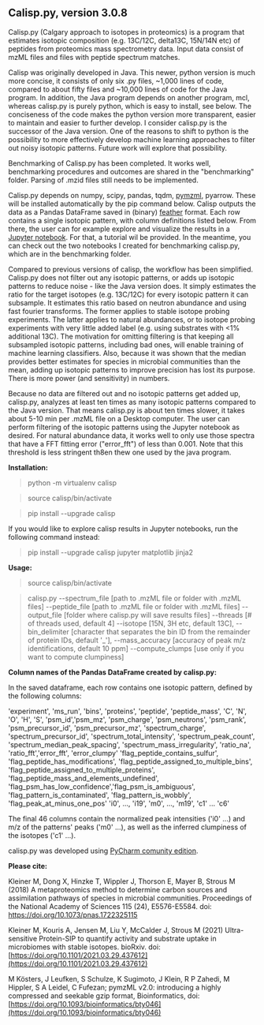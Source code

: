 ## Calisp.py, version 3.0.8

Calisp.py (Calgary approach to isotopes in proteomics) is a program that estimates isotopic composition (e.g. 13C/12C,
delta13C, 15N/14N etc) of peptides from proteomics mass spectrometry data. Input data consist of mzML files and 
files with peptide spectrum matches.

Calisp was originally developed in Java. This newer, python version is much more concise, it consists of only six .py 
files, ~1,000 lines of code, compared to about fifty files and ~10,000 lines of code for the Java program. In addition,
the Java program depends on another program, mcl, whereas calisp.py is purely python, which is easy to install, see below.
The conciseness of the code makes the python version more transparent, easier to maintain and easier to further develop. 
I consider calisp.py is the successor of the Java version. One of the reasons to shift to python is the possibility 
to more effectively develop machine learning approaches to filter out noisy isotopic patterns. Future work will explore
that possibility.

Benchmarking of Calisp.py has been completed. It works well, benchmarking procedures and outcomes are shared in the 
"benchmarking" folder. Parsing of .mzid files still needs to be implemented.

Calisp.py depends on numpy, scipy, pandas, tqdm, [pymzml](https://pymzml.readthedocs.io/en/latest/intro.html), pyarrow. 
These will be installed automatically by the pip command below. 
Calisp outputs the data as a Pandas DataFrame saved in (binary) [feather](https://arrow.apache.org/docs/python/feather.html) format.
Each row contains a single isotopic pattern, with column definitions listed below.
From there, the user can for example explore and visualize the results in a [Jupyter notebook](https://jupyter.org/). For that, a
tutorial wil be provided. In the meantime, you can check out the two notebooks I created for benchmarking calisp.py,
which are in the benchmarking folder.

Compared to previous versions of calisp, the workflow has been simplified. Calisp.py does not filter out any isotopic 
patterns, or adds up isotopic patterns to reduce noise - like the Java version does. It simply estimates the ratio for 
the target isotopes (e.g. 13C/12C) for every isotopic pattern it can subsample. It estimates this ratio based on neutron 
abundance and using fast fourier transforms. The former applies to stable isotope probing experiments. The latter applies 
to natural abundances, or to isotope probing experiments with very little added label (e.g. using substrates with <1% 
additional 13C). The motivation for omitting filtering is that keeping all subsampled isotopic patterns, including bad 
ones, will enable training of machine learning classifiers. Also, because it was shown that the median provides better 
estimates for species in microbial communities than the mean, adding up isotopic patterns to improve precision has lost 
its purpose. There is more power (and sensitivity) in numbers.

Because no data are filtered out and no isotopic patterns get added up, calisp.py, analyzes at least ten times as many 
isotopic patterns compared to the Java version. That means calisp.py is about ten times slower, it takes about 5-10 min 
per .mzML file on a Desktop computer. The user can perform filtering of the isotopic patterns using the Jupyter notebook 
as desired. For natural abundance data, it works well to only use those spectra that have a FFT fitting error 
("error_fft") of less than 0.001. Note that this threshold is less stringent th8en thew one used by the java program.

**Installation:**

>python -m virtualenv calisp

>source calisp/bin/activate

>pip install --upgrade calisp

If you would like to explore calisp results in Jupyter notebooks, run the following command instead:

>pip install --upgrade calisp jupyter matplotlib jinja2

**Usage:**

>source calisp/bin/activate

>calisp.py --spectrum_file [path to .mzML file or folder with .mzML files] --peptide_file [path to .mzML file or folder 
 with .mzML files] --output_file [folder where calisp.py will save results files] --threads [# of threads used, 
 default 4] --isotope [15N, 3H etc, default 13C], --bin_delimiter [character that separates the bin ID from the
 remainder of protein IDs, default '_'], --mass_accuracy [accuracy of peak m/z identifications, default 10 ppm]
 --compute_clumps [use only if you want to compute clumpiness]

**Column names of the Pandas DataFrame created by calisp.py:**

In the saved dataframe, each row contains one isotopic pattern, defined by the following columns:

 'experiment', 'ms_run', 'bins', 'proteins', 'peptide', 'peptide_mass', 'C', 'N', 'O', 'H', 'S',
 'psm_id','psm_mz', 'psm_charge', 'psm_neutrons', 'psm_rank', 'psm_precursor_id',
 'psm_precursor_mz', 'spectrum_charge', 'spectrum_precursor_id', 'spectrum_total_intensity',
 'spectrum_peak_count', 'spectrum_median_peak_spacing', 'spectrum_mass_irregularity',
 'ratio_na', 'ratio_fft','error_fft', 'error_clumpy'
 'flag_peptide_contains_sulfur', 'flag_peptide_has_modifications',
 'flag_peptide_assigned_to_multiple_bins', 'flag_peptide_assigned_to_multiple_proteins',
 'flag_peptide_mass_and_elements_undefined', 'flag_psm_has_low_confidence','flag_psm_is_ambiguous',
 'flag_pattern_is_contaminated', 'flag_pattern_is_wobbly', 'flag_peak_at_minus_one_pos'
 'i0', ..., 'i19', 'm0', ..., 'm19', 'c1' ... 'c6'

The final 46 columns contain the normalized peak intensities ('i0' ...) and m/z of the patterns' peaks ('m0' ...), 
as well as the inferred clumpiness of the isotopes ('c1' ...).

calisp.py was developed using [PyCharm comunity edition](https://www.jetbrains.com/pycharm/).

**Please cite:**

Kleiner M, Dong X, Hinzke T, Wippler J, Thorson E, Mayer B, Strous M (2018) A metaproteomics method to determine 
carbon sources and assimilation pathways of species in microbial communities. Proceedings of the National Academy 
of Sciences 115 (24), E5576-E5584. 
doi: [https://doi.org/10.1073/pnas.1722325115 ](https://doi.org/10.1073/pnas.1722325115 )

Kleiner M, Kouris A, Jensen M, Liu Y, McCalder J, Strous M (2021) Ultra-sensitive Protein-SIP to quantify activity 
and substrate uptake in microbiomes with stable isotopes. bioRxiv.
doi: [https://doi.org/10.1101/2021.03.29.437612](https://doi.org/10.1101/2021.03.29.437612)

M Kösters, J Leufken, S Schulze, K Sugimoto, J Klein, R P Zahedi, M Hippler, S A Leidel, C Fufezan; pymzML v2.0: 
introducing a highly compressed and seekable gzip format, Bioinformatics, 
doi: [https://doi.org/10.1093/bioinformatics/bty046](https://doi.org/10.1093/bioinformatics/bty046)

